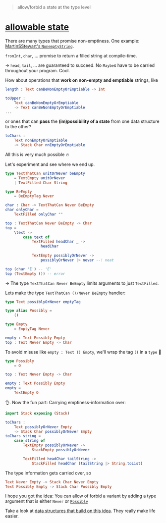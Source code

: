 > allow/forbid a state at the type level

# [allowable state](https://package.elm-lang.org/packages/lue-bird/elm-allowable-state/latest/)

There are many types that promise non-emptiness. One example: [MartinSStewart's `NonemptyString`](https://dark.elm.dmy.fr/packages/MartinSStewart/elm-nonempty-string/latest/).

`fromInt`, `char`, ... promise to return a filled string at compile-time.

→ `head`, `tail`, ... are guaranteed to succeed.
No `Maybe`s have to be carried throughout your program. Cool.

How about operations that **work on non-empty and emptiable** strings, like
```elm
length : Text canBeNonEmptyOrEmptiable -> Int

toUpper :
    Text canBeNonEmptyOrEmptiable
    -> Text canBeNonEmptyOrEmptiable
...
```
or ones that can **pass** the **(im)possibility of a state** from one data structure to the other?
```elm
toChars :
    Text nonEmptyOrEmptiable
    -> Stack Char nnEmptyOrEmptiable
```

All this is very much possible 🔥

Let's experiment and see where we end up.

```elm
type TextThatCan unitOrNever beEmpty
    = TextEmpty unitOrNever
    | TextFilled Char String

type BeEmpty
    = BeEmptyTag Never

char : Char -> TextThatCan Never BeEmpty
char onlyChar =
    TextFilled onlyChar ""

top : TextThatCan Never BeEmpty -> Char
top =
    \text ->
        case text of
            TextFilled headChar _ ->
                headChar
            
            TextEmpty possiblyOrNever ->
                possiblyOrNever |> never --! neat

top (char 'E') -- 'E'
top (TextEmpty ()) -- error
```

→ The type `TextThatCan Never BeEmpty` limits arguments to just `TextFilled`.

Lets make the type `TextThatCan ()/Never BeEmpty` handier:

```elm
type Text possiblyOrNever emptyTag

type alias Possibly =
    ()

type Empty
    = EmptyTag Never

empty : Text Possibly Empty
top : Text Never Empty -> Char
```

To avoid misuse like `empty : Text () Empty`,
we'll wrap the tag `()` in a `type` 🌯

```elm
type Possibly
    = O

top : Text Never Empty -> Char

empty : Text Possibly Empty
empty =
    TextEmpty O
```

👌. Now the fun part: Carrying emptiness-information over:

```elm
import Stack exposing (Stack)

toChars :
    Text possiblyOrNever Empty
    -> Stack Char possiblyOrNever Empty
toChars string =
    case string of
        TextEmpty possiblyOrNever ->
            StackEmpty possiblyOrNever

        TextFilled headChar tailString ->
            StackFilled headChar (tailString |> String.toList)
```

The type information gets carried over, so
```elm
Text Never Empty -> Stack Char Never Empty
Text Possibly Empty -> Stack Char Possibly Empty
```

I hope you got the idea:
You can allow of forbid a variant by adding a type argument that is either `Never` or [`Possibly`](Possibly)

Take a look at [data structures that build on this idea](https://package.elm-lang.org/packages/lue-bird/elm-emptiness-typed/latest/). They really make life easier.
